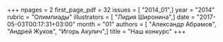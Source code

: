 +++
npages = 2
first_page_pdf = 32
issues = [ "2014_01",]
year = "2014"
rubric = "Олимпиады"
illustrators = [ "Лидия Широнина",]
date = "2017-05-03T00:17:31+03:00"
month = "01"
authors = [ "Александр Абрамов", "Андрей Жуков", "Игорь Акулич",]
title = "Наш конкурс"
+++
